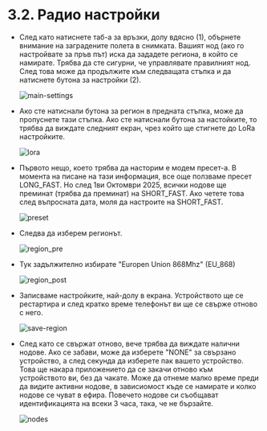 # 3.2. Радио настройки

- След като натиснете таб-а за връзки, долу вдясно (1), обърнете внимание на заградените полета в снимката. Вашият нод (ако го настройвате за пръв път) иска да зададете региона, в който се намирате. Трябва да сте сигурни, че управлявате правилният нод. След това може да продължите към следващата стъпка и да натиснете бутона за настройки (2).

    ![main-settings](3.2.001.jpg)

- Ако сте натиснали бутона за регион в предната стъпка, може да пропуснете тази стъпка. Ако сте натиснали бутона за настойките, то трябва да виждате следният екран, чрез който ще стигнете до LoRa настройките.

    ![lora](3.2.002.jpg)

- Първото нещо, което трябва да насторим е модем пресет-а. В момента на писане на тази информация, все още ползваме пресет LONG_FAST. Но след 1ви Октомври 2025, всички нодове ще преминат (трябва да преминат) на SHORT_FAST. Ако четете това след въпросната дата, моля да настроите на SHORT_FAST.

    ![preset](3.2.003.jpg)

- Следва да изберем регионът.

    ![region_pre](3.2.004.jpg)

- Тук задължително избирате "Europen Union 868Mhz" (EU_868)

    ![region_post](3.2.005.jpg)

- Записваме настройките, най-долу в екрана. Устройството ще се рестартира и след кратко време телефонът ви ще се свърже отново с него.

    ![save-region](3.2.006.jpg)

- След като се свържат отново, вече трябва да виждате налични нодове.
Ако се забави, може да изберете "NONE" за свързано устройство, а след секунда да изберете пак вашето устройство. Това ще накара приложението да се закачи отново към устройството ви, без да чакате.
Може да отнеме малко време преди да видите активни нодове, в зависиомост къде се намирате и колко нодове се чуват в ефира. Повечето нодове си съобщават идентификацията на всеки 3 часа, така, че не бързайте.

    ![nodes](3.2.007.jpg)
